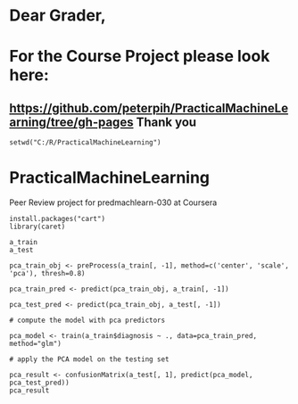 # Dear Grader,
# For the Course Project please look here:
https://github.com/peterpih/PracticalMachineLearning/tree/gh-pages
Thank you
----------------------------------------------------------------------------------------------------------------------------


```{R}
setwd("C:/R/PracticalMachineLearning")
```

# PracticalMachineLearning
Peer Review project for predmachlearn-030 at Coursera

```{R}
install.packages("cart")
library(caret)

a_train
a_test

pca_train_obj <- preProcess(a_train[, -1], method=c('center', 'scale', 'pca'), thresh=0.8)

pca_train_pred <- predict(pca_train_obj, a_train[, -1])

pca_test_pred <- predict(pca_train_obj, a_test[, -1])

# compute the model with pca predictors

pca_model <- train(a_train$diagnosis ~ ., data=pca_train_pred, method="glm")

# apply the PCA model on the testing set

pca_result <- confusionMatrix(a_test[, 1], predict(pca_model, pca_test_pred))
pca_result
```
